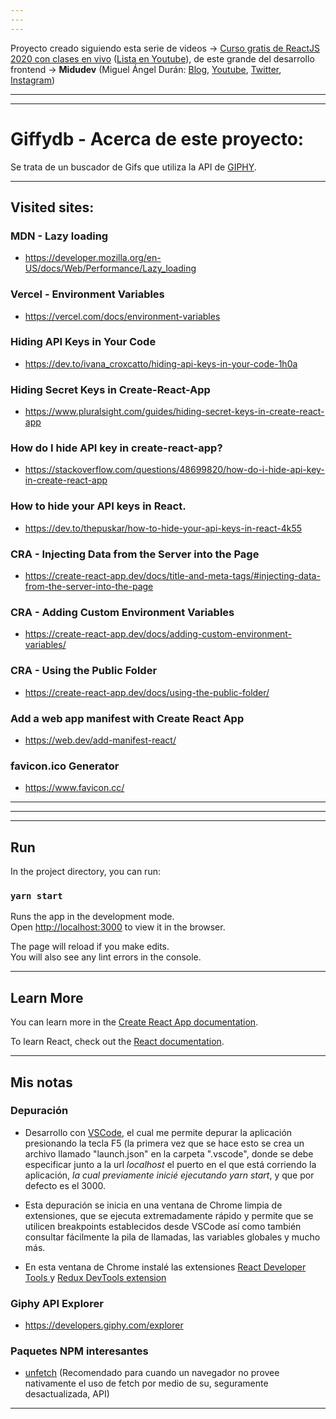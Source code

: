 ```yaml
---
---
---
```


Proyecto creado siguiendo esta serie de videos -> [Curso gratis de ReactJS 2020 con clases en vivo](https://midu.dev/curso-gratis-react-2020/) ([Lista en Youtube](https://www.youtube.com/playlist?list=PLV8x_i1fqBw0B008sQn79YxCjkHJU84pC)),
de este grande del desarrollo frontend -> **Midudev** (Miguel Ángel Durán: [Blog](https://midu.dev/), [Youtube](https://www.youtube.com/channel/UC8LeXCWOalN8SxlrPcG-PaQ), [Twitter](https://twitter.com/midudev), [Instagram](https://www.instagram.com/midu.dev/))

---

---

# Giffydb - Acerca de este proyecto:

Se trata de un buscador de Gifs que utiliza la API de [GIPHY](https://giphy.com/).

---

## Visited sites:

### MDN - Lazy loading

- https://developer.mozilla.org/en-US/docs/Web/Performance/Lazy_loading

### Vercel - Environment Variables

- https://vercel.com/docs/environment-variables

### Hiding API Keys in Your Code

- https://dev.to/ivana_croxcatto/hiding-api-keys-in-your-code-1h0a

### Hiding Secret Keys in Create-React-App

- https://www.pluralsight.com/guides/hiding-secret-keys-in-create-react-app

### How do I hide API key in create-react-app?

- https://stackoverflow.com/questions/48699820/how-do-i-hide-api-key-in-create-react-app

### How to hide your API keys in React.

- https://dev.to/thepuskar/how-to-hide-your-api-keys-in-react-4k55

### CRA - Injecting Data from the Server into the Page

- https://create-react-app.dev/docs/title-and-meta-tags/#injecting-data-from-the-server-into-the-page

### CRA - Adding Custom Environment Variables

- https://create-react-app.dev/docs/adding-custom-environment-variables/

### CRA - Using the Public Folder

- https://create-react-app.dev/docs/using-the-public-folder/

### Add a web app manifest with Create React App

- https://web.dev/add-manifest-react/

### favicon.ico Generator

- https://www.favicon.cc/

---

---

---

## Run

In the project directory, you can run:

### `yarn start`

Runs the app in the development mode.<br />
Open [http://localhost:3000](http://localhost:3000) to view it in the browser.

The page will reload if you make edits.<br />
You will also see any lint errors in the console.

---

## Learn More

You can learn more in the [Create React App documentation](https://facebook.github.io/create-react-app/docs/getting-started).

To learn React, check out the [React documentation](https://reactjs.org/).

---

## Mis notas

### Depuración

- Desarrollo con [VSCode](https://code.visualstudio.com/), el cual me permite depurar la aplicación presionando la tecla F5 (la primera vez que se hace esto se crea un archivo llamado "launch.json" en la carpeta ".vscode", donde se debe especificar junto a la url _localhost_ el puerto en el que está corriendo la aplicación, _la cual previamente inicié ejecutando yarn start_, y que por defecto es el 3000.

- Esta depuración se inicia en una ventana de Chrome limpia de extensiones, que se ejecuta extremadamente rápido y permite que se utilicen breakpoints establecidos desde VSCode así como también consultar fácilmente la pila de llamadas, las variables globales y mucho más.

- En esta ventana de Chrome instalé las extensiones [React Developer Tools
  ](https://chrome.google.com/webstore/detail/react-developer-tools/fmkadmapgofadopljbjfkapdkoienihi) y [Redux DevTools extension](https://chrome.google.com/webstore/detail/redux-devtools/lmhkpmbekcpmknklioeibfkpmmfibljd)

### Giphy API Explorer

- https://developers.giphy.com/explorer

### Paquetes NPM interesantes

- [unfetch](https://www.npmjs.com/package/unfetch) (Recomendado para cuando un navegador no provee nativamente el uso de fetch por medio de su, seguramente desactualizada, API)

---

